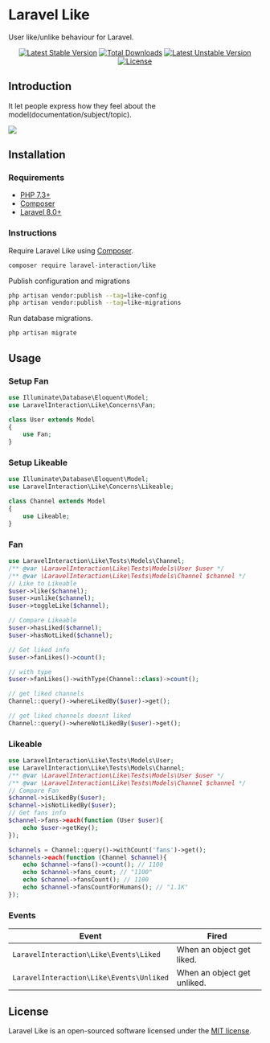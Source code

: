 # Laravel Like

User like/unlike behaviour for Laravel.

<p align="center">
<a href="https://packagist.org/packages/laravel-interaction/like"><img src="https://poser.pugx.org/laravel-interaction/like/v/stable.svg" alt="Latest Stable Version"></a>
<a href="https://packagist.org/packages/laravel-interaction/like"><img src="https://poser.pugx.org/laravel-interaction/like/downloads" alt="Total Downloads"></a>
<a href="https://packagist.org/packages/laravel-interaction/like"><img src="https://poser.pugx.org/laravel-interaction/like/v/unstable.svg" alt="Latest Unstable Version"></a>
<a href="https://packagist.org/packages/laravel-interaction/like"><img src="https://poser.pugx.org/laravel-interaction/like/license" alt="License"></a>
</p>

## Introduction

It let people express how they feel about the model(documentation/subject/topic).

![](https://img.shields.io/badge/%E2%9D%A4-1.2k-green?style=social)

## Installation

### Requirements

- [PHP 7.3+](https://php.net/releases/)
- [Composer](https://getcomposer.org)
- [Laravel 8.0+](https://laravel.com/docs/releases)

### Instructions

Require Laravel Like using [Composer](https://getcomposer.org).

```bash
composer require laravel-interaction/like
```

Publish configuration and migrations

```bash
php artisan vendor:publish --tag=like-config
php artisan vendor:publish --tag=like-migrations
```

Run database migrations.

```bash
php artisan migrate
```

## Usage

### Setup Fan

```php
use Illuminate\Database\Eloquent\Model;
use LaravelInteraction\Like\Concerns\Fan;

class User extends Model
{
    use Fan;
}
```

### Setup Likeable

```php
use Illuminate\Database\Eloquent\Model;
use LaravelInteraction\Like\Concerns\Likeable;

class Channel extends Model
{
    use Likeable;
}
```

### Fan

```php
use LaravelInteraction\Like\Tests\Models\Channel;
/** @var \LaravelInteraction\Like\Tests\Models\User $user */
/** @var \LaravelInteraction\Like\Tests\Models\Channel $channel */
// Like to Likeable
$user->like($channel);
$user->unlike($channel);
$user->toggleLike($channel);

// Compare Likeable
$user->hasLiked($channel);
$user->hasNotLiked($channel);

// Get liked info
$user->fanLikes()->count(); 

// with type
$user->fanLikes()->withType(Channel::class)->count(); 

// get liked channels
Channel::query()->whereLikedBy($user)->get();

// get liked channels doesnt liked
Channel::query()->whereNotLikedBy($user)->get();
```

### Likeable

```php
use LaravelInteraction\Like\Tests\Models\User;
use LaravelInteraction\Like\Tests\Models\Channel;
/** @var \LaravelInteraction\Like\Tests\Models\User $user */
/** @var \LaravelInteraction\Like\Tests\Models\Channel $channel */
// Compare Fan
$channel->isLikedBy($user); 
$channel->isNotLikedBy($user);
// Get fans info
$channel->fans->each(function (User $user){
    echo $user->getKey();
});

$channels = Channel::query()->withCount('fans')->get();
$channels->each(function (Channel $channel){
    echo $channel->fans()->count(); // 1100
    echo $channel->fans_count; // "1100"
    echo $channel->fansCount(); // 1100
    echo $channel->fansCountForHumans(); // "1.1K"
});
```

### Events

| Event | Fired |
| --- | --- |
| `LaravelInteraction\Like\Events\Liked` | When an object get liked. |
| `LaravelInteraction\Like\Events\Unliked` | When an object get unliked. |

## License

Laravel Like is an open-sourced software licensed under the [MIT license](LICENSE).
